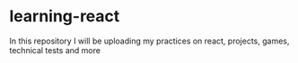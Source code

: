 # learning-react
In this repository I will be uploading my practices on react, projects, games, technical tests and more

